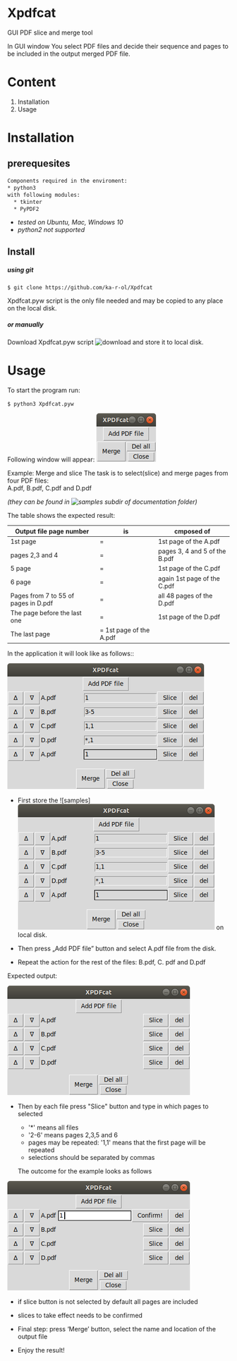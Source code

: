 # Xpdfcat
GUI PDF slice and merge tool

In GUI window You select PDF files and decide their sequence and pages to be included in the output merged PDF file.

# Content
1. Installation
2. Usage

# Installation

## prerequesites

    Components required in the enviroment:
    * python3
    with following modules:
      * tkinter
      * PyPDF2

* _tested on Ubuntu, Mac, Windows 10_
* _python2 not supported_

## Install

##### using git

```
$ git clone https://github.com/ka-r-ol/Xpdfcat
```
Xpdfcat.pyw script is the only file needed and may be copied to any place
on the local disk.

##### or manually

Download Xpdfcat.pyw script ![download](Xpdfcat.pyw) and store it to local disk.

# Usage

To start the program run:
```
$ python3 Xpdfcat.pyw
```
Following window will appear:
![Main window](images/XPDFcat.png)

Example: Merge and slice
The task is to select(slice) and merge pages from four PDF files:  
A.pdf, B.pdf, C.pdf and D.pdf  

_(they can be found in
  ![samples subdir of documentation folder](documentation/samples))_

  The table shows the expected result:

Output file page number| is | cmposed of
-----------------------|----|-----
1st page| = | 1st page of the A.pdf
pages 2,3 and 4| = | pages 3, 4 and 5 of the B.pdf
5 page| = | 1st page of the C.pdf
6 page| = | again 1st page of the C.pdf
Pages from 7 to 55 of pages in D.pdf| = | all 48 pages of the D.pdf
The page before the last one| = | 1st page of the D.pdf
The last page| = 1st page of the A.pdf

In the application it will look like as follows::

![final setup](images/1.png)


* First store the ![samples]![final setup](images/1.png)
 on local disk.
* Then press „Add PDF file” button and select A.pdf file from the disk.

* Repeat the action for the rest of the files: B.pdf, C. pdf and D.pdf

Expected output:

![all files selected](images/3.png)

* Then by each file press "Slice" button and type in which pages to selected
  * '\*' means all files
  * '2-6' means pages 2,3,5 and 6
  * pages may be repeated: '1,1' means that the first page will be repeated
  * selections should be separated by commas

  The outcome for the example looks as follows

![slice](images/4.png)

  * if slice button is not selected by default all pages are included
  * slices to take effect needs to be confirmed

* Final step: press ‘Merge’ button, select the name and location 
of the output file

* Enjoy the result!
